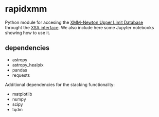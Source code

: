 # rapidxmm

Python module for accesing the [XMM-Newton Upper Limit Database](https://www.cosmos.esa.int/web/xmm-newton/epic-upper-limits) throught the [XSA interface](http://nxsa.esac.esa.int/nxsa-web/#search). 
We also include here some Jupyter notebooks showing how to use it. 

dependencies
------------
* astropy
* astropy_healpix
* pandas
* requests

Additional dependencies for the stacking functionality:
* matplotlib
* numpy
* scipy
* tqdm
